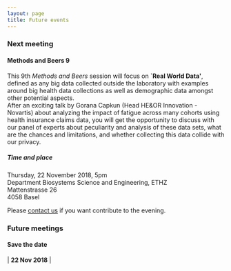 ```yaml
---
layout: page
title: Future events
---
```


### Next meeting


#### Methods and Beers 9 ####

This 9th *Methods and Beers* session will focus on **`Real World Data'**, defined as any big data collected outside the laboratory with examples around big health data collections as well as demographic data amongst other potential aspects.  
After an exciting talk by Gorana Capkun (Head HE&OR Innovation - Novartis) about analyzing the impact of fatigue across many cohorts using health insurance claims data, you will get the opportunity to discuss with our panel of experts about peculiarity and analysis of these data sets, what are the chances and limitations, and whether collecting this data collide with our privacy.

##### Time and place #####
Thursday, 22 November 2018, 5pm  
Department Biosystems Science and Engineering, ETHZ  
Mattenstrasse 26   
4058 Basel



 Please [contact us][link contact] if you want contribute to the evening.

### Future meetings
#### Save the date

| **22 Nov 2018** |




[link contact]:/contact
